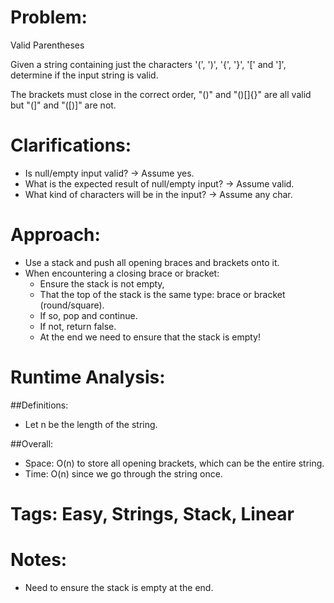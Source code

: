 # Problem:
  Valid Parentheses
  
  Given a string containing just the characters '(', ')', '{', '}', '[' and ']', determine if the input string is valid.

The brackets must close in the correct order, "()" and "()[]{}" are all valid but "(]" and "([)]" are not.
  
# Clarifications:
  - Is null/empty input valid? -> Assume yes.
  - What is the expected result of null/empty input? -> Assume valid.
  - What kind of characters will be in the input? -> Assume any char.

# Approach:
  - Use a stack and push all opening braces and brackets onto it.
  - When encountering a closing brace or bracket:
    - Ensure the stack is not empty,
    - That the top of the stack is the same type: brace or bracket (round/square).
    - If so, pop and continue.
    - If not, return false.
    - At the end we need to ensure that the stack is empty!

# Runtime Analysis:
##Definitions:
  - Let n be the length of the string.

##Overall:
  - Space: O(n) to store all opening brackets, which can be the entire string.
  - Time: O(n) since we go through the string once.

# Tags: Easy, Strings, Stack, Linear

# Notes:
  - Need to ensure the stack is empty at the end.